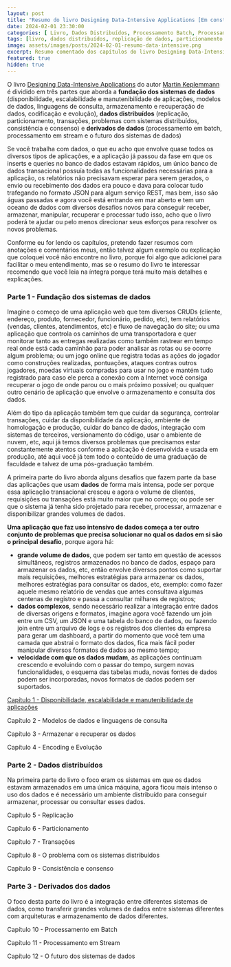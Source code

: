 ```yaml
---
layout: post
title: "Resumo do livro Designing Data-Intensive Applications [Em construção]"
date: 2024-02-01 23:30:00
categories: [ Livro, Dados Distribuídos, Processamento Batch, Processamento Stream ]
tags: [livro, dados distribuídos, replicação de dados, particionamento de dados, processamento batch, processamento stream]
image: assets/images/posts/2024-02-01-resumo-data-intensive.png
excerpt: Resumo comentado dos capítulos do livro Designing Data-Intensive Applications do Martin Keplemmann.
featured: true
hidden: true
---
```



O livro [Designing Data-Intensive Applications](https://dataintensive.net) do autor [Martin Keplemmann](https://twitter.com/martinkl) é dividido em três partes que aborda a **fundação dos sistemas de dados** (disponibilidade, escalabilidade e manutenibilidade de aplicações, modelos de dados, linguagens de consulta, armazenamento e recuperação de dados, codificação e evolução), **dados distribuídos** (replicação, particionamento, transações, problemas com sistemas distribuídos, consistência e consenso) e **derivados de dados** (processamento em batch, processamento em stream e o futuro dos sistemas de dados)

Se você trabalha com dados, o que eu acho que envolve quase todos os diversos tipos de aplicações, e a aplicação já passou da fase em que os inserts e queries no banco de dados estavam rápidos, um único banco de dados transacional possuía todas as funcionalidades necessárias para a aplicação, os relatórios não precisavam esperar para serem gerados, o envio ou recebimento dos dados era pouco e dava para colocar tudo trafegando no formato JSON para algum serviço REST, mas bem, isso são águas passadas e agora você está entrando em mar aberto e tem um oceano de dados com diversos desafios novos para conseguir receber, armazenar, manipular, recuperar e processar tudo isso, acho que o livro poderá te ajudar ou pelo menos direcionar seus esforços para resolver os novos problemas.

Conforme eu for lendo os capítulos, pretendo fazer resumos com anotações e comentários meus, então talvez algum exemplo ou explicação que coloquei você não encontre no livro, porque foi algo que adicionei para facilitar o meu entendimento, mas se o resumo do livro te interessar recomendo que você leia na íntegra porque terá muito mais detalhes e explicações.


### Parte 1 - Fundação dos sistemas de dados

Imagine o começo de uma aplicação web que tem diversos CRUDs (cliente, endereço, produto, fornecedor, funcionário, pedido, etc), tem relatórios (vendas, clientes, atendimentos, etc) e fluxo de navegação do site; ou uma aplicação que controla os caminhos de uma transportadora e quer monitorar tanto as entregas realizadas como também rastrear em tempo real onde está cada caminhão para poder analisar as rotas ou se ocorre algum problema; ou um jogo online que registra todas as ações do jogador como construções realizadas, pontuações, ataques contras outros jogadores, moedas virtuais compradas para usar no jogo e mantém tudo registrado para caso ele perca a conexão com a Internet você consiga recuperar o jogo de onde parou ou o mais próximo possível; ou qualquer outro cenário de aplicação que envolve o armazenamento e consulta dos dados.

Além do tipo da aplicação também tem que cuidar da segurança, controlar transações, cuidar da disponibilidade da aplicação, ambiente de homologação e produção, cuidar do banco de dados, integração com sistemas de terceiros, versionamento do código, usar o ambiente de nuvem, etc, aqui já temos diversos problemas que precisamos estar constantemente atentos conforme a aplicação é desenvolvida e usada em produção, até aqui você já tem todo o conteúdo de uma graduação de faculdade e talvez de uma pós-graduação também.

A primeira parte do livro aborda alguns desafios que fazem parte da base das aplicações que usam **dados** de forma mais intensa, pode ser porque essa aplicação transacional cresceu e agora o volume de clientes, requisições ou transações está muito maior que no começo; ou pode ser que o sistema já tenha sido projetado para receber, processar, armazenar e disponibilizar grandes volumes de dados.

**Uma aplicação que faz uso intensivo de dados começa a ter outro conjunto de problemas que precisa solucionar no qual os dados em si são o principal desafio**, porque agora há:
- **grande volume de dados**, que podem ser tanto em questão de acessos simultâneos, registros armazenados no banco de dados, espaço para armazenar os dados, etc, então envolve diversos pontos como suportar mais requisições, melhores estratégias para armazenar os dados, melhores estratégias para consultar os dados, etc, exemplo: como fazer aquele mesmo relatório de vendas que antes consultava algumas centenas de registro e passa a consultar milhares de registros;
- **dados complexos**, sendo necessário realizar a integração entre dados de diversas origens e formatos, imagine agora você fazendo um join entre um CSV, um JSON e uma tabela do banco de dados, ou fazendo join entre um arquivo de logs e os registros dos clientes da empresa para gerar um dashboard, a partir do momento que você tem uma camada que abstrai o formato dos dados, fica mais fácil poder manipular diversos formatos de dados ao mesmo tempo;
- **velocidade com que os dados mudam**, as aplicações continuam crescendo e evoluindo com o passar do tempo, surgem novas funcionalidades, o esquema das tabelas muda, novas fontes de dados podem ser incorporadas, novos formatos de dados podem ser suportados.


[Capítulo 1 - Disponibilidade, escalabilidade e manutenibilidade de aplicações](https://sakurai.dev.br/2024-02-01-resumo-data-intensive-cap-01)

Capítulo 2 - Modelos de dados e linguagens de consulta

Capítulo 3 - Armazenar e recuperar os dados

Capítulo 4 - Encoding e Evolução


### Parte 2 - Dados distribuídos

Na primeira parte do livro o foco eram os sistemas em que os dados estavam armazenados em uma única máquina, agora ficou mais intenso o uso dos dados e é necessário um ambiente distribuído para conseguir armazenar, processar ou consultar esses dados.

Capítulo 5 - Replicação

Capítulo 6 - Particionamento

Capítulo 7 - Transações

Capítulo 8 - O problema com os sistemas distribuídos

Capítulo 9 - Consistência e consenso


### Parte 3 - Derivados dos dados

O foco desta parte do livro é a integração entre diferentes sistemas de dados, como transferir grandes volumes de dados entre sistemas diferentes com arquiteturas e armazenamento de dados diferentes.

Capítulo 10 - Processamento em Batch

Capítulo 11 - Processamento em Stream

Capítulo 12 - O futuro dos sistemas de dados
